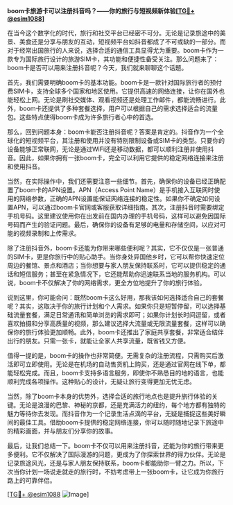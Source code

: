 **boom卡旅游卡可以注册抖音吗？——你的旅行与短视频新体验[[TG💪+ @esim1088](https://t.me/s/esim1088)]**

在当今这个数字化的时代，旅行和社交平台已经密不可分。无论是记录旅途中的美景、美食还是分享与朋友的互动，短视频平台如抖音都成了不可或缺的一部分。而对于经常出国旅行的人来说，选择合适的通信工具显得尤为重要。boom卡作为一款专为国际旅行设计的旅游SIM卡，其功能和便捷性备受关注。那么问题来了：boom卡是否可以用来注册抖音呢？今天，我们就来聊聊这个话题。

首先，我们需要明确boom卡的基本功能。boom卡是一款针对国际旅行者的预付费SIM卡，支持全球多个国家和地区使用。它提供高速的网络连接，让你在国外也能轻松上网。无论是刷社交媒体、观看视频还是处理工作邮件，都能流畅进行。此外，boom卡还提供了多种套餐选择，用户可以根据自己的需求选择适合的流量包。这些特点使得boom卡成为许多旅行者心中的首选。

那么，回到问题本身：boom卡能否注册抖音呢？答案是肯定的。抖音作为一个全球化的短视频平台，其注册和使用并没有特别限制设备或SIM卡的类型。只要你的设备能够正常联网，无论是通过WiFi还是移动数据，都可以顺利注册并使用抖音。因此，如果你拥有一张boom卡，完全可以利用它提供的稳定网络连接来注册和使用抖音。

当然，在实际操作中，我们还需要注意一些细节。首先，确保你的设备已经正确配置了boom卡的APN设置。APN（Access Point Name）是手机接入互联网时使用的网络参数，正确的APN设置能保证网络连接的稳定性。如果你不确定如何设置APN，可以通过boom卡官网或客服获取详细指南。其次，注册抖音时需要绑定手机号码。这里建议使用你在出发前在国内办理的手机号码，这样可以避免因国际号码而产生的验证问题。最后，确保你的设备有足够的电量和存储空间，以应对可能的视频录制和上传需求。

除了注册抖音外，boom卡还能为你带来哪些便利呢？其实，它不仅仅是一张普通的SIM卡，更是你旅行中的贴心助手。当你身处异国他乡时，它可以帮你快速定位周边的餐馆、景点和酒店；当你想要与家人朋友保持联系时，它可以提供稳定的通话和短信服务；甚至在紧急情况下，它还能帮助你迅速联系当地的服务机构。可以说，boom卡不仅解决了你的网络需求，更全方位地提升了你的旅行体验。

说到这里，你可能会问：既然boom卡这么好用，那我该如何选择适合自己的套餐呢？其实，这取决于你的旅行计划和个人需求。如果你只是短暂停留，可以选择基础流量套餐，满足日常通讯和简单浏览的需求即可；如果你计划长时间逗留，或者喜欢拍摄和分享高质量的视频，那么建议选择大流量或无限流量套餐，这样可以确保你的旅行体验更加顺畅。此外，boom卡还推出了家庭共享套餐，非常适合结伴出行的朋友。只需一张卡，就能让全家人共享流量，既省钱又方便。

值得一提的是，boom卡的操作也非常简便。无需复杂的注册流程，只需购买后激活即可立即使用。无论是在机场的自动售货机上购买，还是通过官网在线下单，都能轻松完成。而且，boom卡支持多语言服务，即使你不熟悉目的地的语言，也能顺利完成各项操作。这种贴心的设计，无疑让旅行变得更加无忧无虑。

当然，除了boom卡本身的优势外，选择合适的旅行地点也是提升旅行体验的关键。无论是浪漫的巴黎、神秘的京都，还是充满活力的纽约，每个地方都有独特的魅力等待你去发现。而抖音作为一个记录生活点滴的平台，无疑是捕捉这些美好瞬间的最佳工具。借助boom卡提供的稳定网络连接，你可以随时随地记录下旅途中的精彩画面，并与朋友们分享你的故事。

最后，让我们总结一下。boom卡不仅可以用来注册抖音，还能为你的旅行带来更多便利。它不仅解决了国际漫游的问题，更成为了你探索世界的得力伙伴。无论是记录旅途风光，还是与家人朋友保持联系，boom卡都能助你一臂之力。所以，下次当你计划一场说走就走的旅行时，不妨考虑带上一张boom卡，让它成为你旅行路上的可靠伴侣。

[[TG💪+ @esim1088](https://t.me/s/esim1088) ![Image](https://i.postimg.cc/4NQfJmqS/Snipaste-2025-05-13-00-14-12.png)]